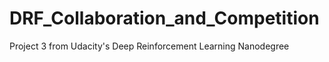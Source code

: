 # DRF_Collaboration_and_Competition
Project 3 from Udacity's Deep Reinforcement Learning Nanodegree
